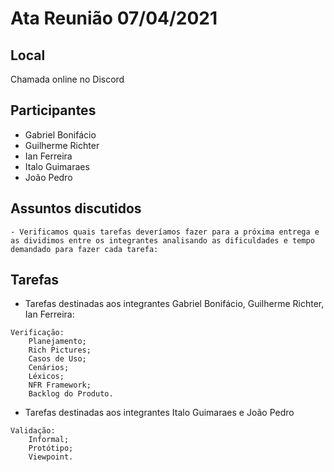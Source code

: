 # Ata Reunião 07/04/2021

## Local
Chamada online no Discord

## Participantes

- Gabriel Bonifácio
- Guilherme Richter
- Ian Ferreira
- Italo Guimaraes
- João Pedro

## Assuntos discutidos
    - Verificamos quais tarefas deveríamos fazer para a próxima entrega e as dividimos entre os integrantes analisando as dificuldades e tempo demandado para fazer cada tarefa:

## Tarefas

- Tarefas destinadas aos integrantes Gabriel Bonifácio, Guilherme Richter, Ian Ferreira:
```
Verificação:
    Planejamento;
    Rich Pictures;
    Casos de Uso;
    Cenários;
    Léxicos;
    NFR Framework;
    Backlog do Produto. 
```

- Tarefas destinadas aos integrantes Italo Guimaraes e João Pedro
```
Validação:
    Informal;
    Protótipo;
    Viewpoint.
```
    